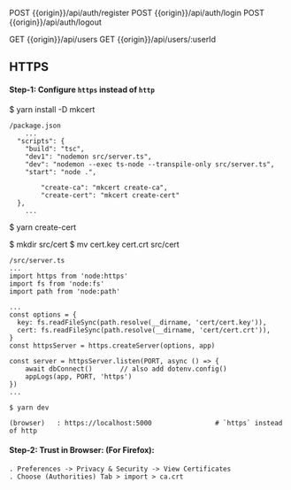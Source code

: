 
POST {{origin}}/api/auth/register
POST {{origin}}/api/auth/login
POST {{origin}}/api/auth/logout



GET {{origin}}/api/users
GET {{origin}}/api/users/:userId



## HTTPS

#### Step-1: Configure `https` instead of `http`

$ yarn install -D mkcert

```
/package.json
	...
  "scripts": {
    "build": "tsc",
    "dev1": "nodemon src/server.ts",
    "dev": "nodemon --exec ts-node --transpile-only src/server.ts",
    "start": "node .",

		"create-ca": "mkcert create-ca",
		"create-cert": "mkcert create-cert" 			
  },
	...
```

$ yarn create-cert

$ mkdir src/cert
$ mv cert.key cert.crt src/cert



```
/src/server.ts
...
import https from 'node:https'
import fs from 'node:fs'
import path from 'node:path'

...
const options = {
  key: fs.readFileSync(path.resolve(__dirname, 'cert/cert.key')),
  cert: fs.readFileSync(path.resolve(__dirname, 'cert/cert.crt')),
}
const httpsServer = https.createServer(options, app)

const server = httpsServer.listen(PORT, async () => {
	await dbConnect() 		// also add dotenv.config()
	appLogs(app, PORT, 'https')
})
...
```

```
$ yarn dev

(browser) 	: https://localhost:5000 				# `https` instead of http
```


#### Step-2: Trust in Browser: (For Firefox):

```
. Preferences -> Privacy & Security -> View Certificates
. Choose (Authorities) Tab > import > ca.crt
```
